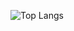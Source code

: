 ![Top Langs](https://github-readme-stats.vercel.app/api/top-langs/?username=denyuma&layout=compact)
